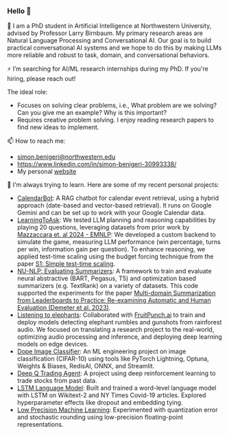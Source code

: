 ### Hello 👋

<!--
**simon-benigeri/simon-benigeri** is a ✨ _special_ ✨ repository because its `README.md` (this file) appears on your GitHub profile.

Here are some ideas to get you started:

- 🔭 I’m currently working on ...
- 🌱 I’m currently learning ...
- 👯 I’m looking to collaborate on ...
- 🤔 I’m looking for help with ...
- 💬 Ask me about ...
- 📫 How to reach me: ...
- 😄 Pronouns: ...
- ⚡ Fun fact: ...
-->
🔭 I am a PhD student in Artificial Intelligence at Northwestern University, advised by Professor Larry Birnbaum. My primary research areas are Natural Language Processing and Conversational AI. Our goal is to build practical conversational AI systems and we hope to do this by making LLMs more reliable and robust to task, domain, and conversational behaviors.

<!--I also perform data science and engineering work in collaboration with cardiology and AI researchers at the Northwestern Medicine [Center for Artificial Intelligence at the Bluhm Cardiovascular Institute (BCVI)](https://ai.heart.nm.org/).-->

⚡ I’m searching for AI/ML research internships during my PhD. If you're hiring, please reach out! 

The ideal role:
- Focuses on solving clear problems, i.e., What problem are we solving? Can you give me an example? Why is this important?
- Requires creative problem solving. I enjoy reading research papers to find new ideas to implement. 

📫 How to reach me:
- simon.benigeri@northwestern.edu
- https://www.linkedin.com/in/simon-benigeri-30993338/
- My personal [website](simonbenigeri.com)

:school: I'm always trying to learn. Here are some of my recent personal projects:
- [CalendarBot](https://github.com/simon-benigeri/calendar-bot/): A RAG chatbot for calendar event retrieval, using a hybrid approach (date-based and vector-based retrieval). It runs on Google Gemini and can be set up to work with your Google Calendar data.
- [LearningToAsk](https://github.com/c-col/LearningToAsk/): We tested LLM planning and reasoning capabilities by playing 20 questions, leveraging datasets from prior work by [Mazzaccara et. al 2024 - EMNLP](https://github.com/dmazzaccara/LearningToAsk): We developed a custom backend to simulate the game, measuring LLM performance (win percentage, turns per win, information gain per question). To enhance reasoning, we applied test-time scaling using the budget forcing technique from the paper [S1: Simple test-time scaling](https://arxiv.org/abs/2501.19393).
- [NU-NLP: Evaluating Summarizers](https://github.com/nu-nlp/evaluating-summarizers): A framework to train and evaluate neural abstractive (BART, Pegasus, T5) and optimization based summarizers (e.g. TextRank) on a variety of datasets. This code supported the experiments for the paper [Multi-domain Summarization from Leaderboards to Practice: Re-examining Automatic and Human Evaluation (Demeter et al. 2023)](https://aclanthology.org/2023.gem-1.20/).
- [Listening to elephants](https://www.fruitpunch.ai/blog/listening-to-the-giants-protecting-forest-elephants-through-audio-monitoring): Collaborated with [FruitPunch.ai](https://www.fruitpunch.ai/) to train and deploy models detecting elephant rumbles and gunshots from rainforest audio. We focused on translating a research project to the real-world, optimizing audio processing and inference, and deploying deep learning models on edge devices.
- [Dope Image Classifier](https://github.com/kobe-org/dope-image-classifier): An ML engineering project on image classification (CIFAR-10) using tools like PyTorch Lightning, Optuna, Weights & Biases, RedisAI, ONNX, and Streamlit.
- [Deep Q Trading Agent](https://github.com/lukesalamone/deep-q-trading-agent): A project using deep reinforcement learning to trade stocks from  past data. 
- [LSTM Language Model](https://github.com/simon-benigeri/lstm-language-model): Built and trained a word-level language model with LSTM on Wikitext-2 and NY Times Covid-19 articles. Explored hyperparameter effects like dropout and embedding tying.
- [Low Precision Machine Learning](https://github.com/simon-benigeri/low_precision_ml): Experimented with quantization error and stochastic rounding using low-precision floating-point representations.

<!--
- [CalendarBot](https://github.com/simon-benigeri/calendar-bot/). I built a basic Retrieval-Augmented Generation (RAG) chatbot for calendar event retrieval using a hybrid approach: date-based retrieval followed by vector-based retrieval. The space of intents is pretty limited but I'm happy with how we implemented date extractions from user queries because the most obvious parameter for relevant event retrieval is the date. It runs on Google Gemini and you can test it on your own google calendar data if you follow the set up instructions.
- [LearningToAsk](https://github.com/c-col/LearningToAsk/). My colleagues and I probed LLM planning and reasoning capabilities by testing them on the game 20 questions. We leverage datasets from prior work by [Mazzaccara et. al 2024 - EMNLP](https://github.com/dmazzaccara/LearningToAsk). But we built our own backend to simulate the game, to evaluate LLM reasoning (i.e., win percentage, turns per win, information gain per question) on the game. We also implemented test-time scaling using the budget forcing technique from the paper [S1: Simple test-time scaling](https://arxiv.org/abs/2501.19393) to improve reasoning performance.
- [Dope image classifier](https://github.com/kobe-org/dope-image-classifier). My friend `mkobbi` and I chose a simple project, like image classification on CIFAR10, and we focus on the ML engineering aspects. It's a good way to to get experience with technologies like Pytorch-lightning, optuna, weights and biases, RedisAI, ONNX, and streamlit.
- [Improving financial trading decisions with deep RL and transfer learning](https://github.com/lukesalamone/deep-q-trading-agent) is a project where my colleagues and I implement a Deep Q learning agent to trade stocks. We "made profit" on past data but don't use this agent for your own investments. It tanked on Covid market data because the action space is limited to BUY, HOLD, SELL. 
- [LSTM language model](https://github.com/simon-benigeri/lstm-language-model) is a project where my colleagues and I implemented and trained a word-level language model with LSTM. We train on 2 corpora: Wikitext-2 and NY Times articles on covid-19. Our learning goals were to create a pretraining dataset, understand the LSTM architecture, measure the effects of different hyperparameters and architectural decisions (e.g. dropout, tied embeddings).
- [Low Precision Machine Learning](https://github.com/simon-benigeri/low_precision_ml). I set up a code base to run experiments that measure quantization error, i.e., error due to training ML algorithms in low precision floating point representations. The code also simululates stochastic rounding to see if it helps with quantization error. The current repo uses a very simple model and toy datasets so we don't notice any error due to quantization. However, you can replace the model, the dataset, and run your own experiment (e.g., with a CNN we noticed clearer differences on CIFA10. 
-->
